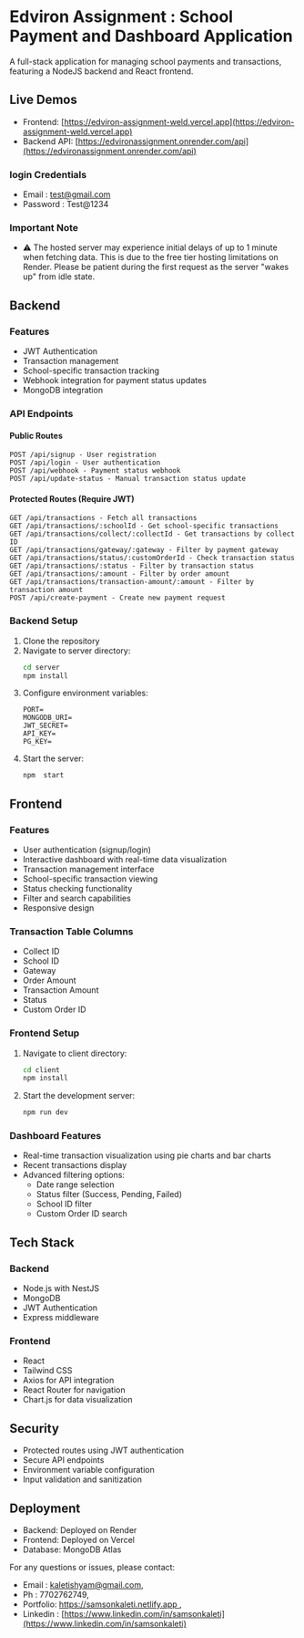 # Edviron Assignment : School Payment and Dashboard Application

A full-stack application for managing school payments and transactions, featuring a NodeJS backend and React frontend.

## Live Demos
- Frontend: [https://edviron-assignment-weld.vercel.app](https://edviron-assignment-weld.vercel.app)
- Backend API: [https://edvironassignment.onrender.com/api](https://edvironassignment.onrender.com/api)

### login Credentials
 - Email : test@gmail.com
 - Password : Test@1234

### Important Note
- ⚠️ The hosted server may experience initial delays of up to 1 minute when fetching data. This is due to the free tier hosting limitations on Render. Please be patient during the first request as the server "wakes up" from idle state.



## Backend


### Features
- JWT Authentication
- Transaction management
- School-specific transaction tracking
- Webhook integration for payment status updates
- MongoDB integration

### API Endpoints

#### Public Routes
```
POST /api/signup - User registration
POST /api/login - User authentication
POST /api/webhook - Payment status webhook
POST /api/update-status - Manual transaction status update
```

#### Protected Routes (Require JWT)
```
GET /api/transactions - Fetch all transactions
GET /api/transactions/:schoolId - Get school-specific transactions
GET /api/transactions/collect/:collectId - Get transactions by collect ID
GET /api/transactions/gateway/:gateway - Filter by payment gateway
GET /api/transactions/status/:customOrderId - Check transaction status
GET /api/transactions/:status - Filter by transaction status
GET /api/transactions/:amount - Filter by order amount
GET /api/transactions/transaction-amount/:amount - Filter by transaction amount
POST /api/create-payment - Create new payment request
```

### Backend Setup

1. Clone the repository
2. Navigate to server directory:
   ```bash
   cd server
   npm install
   ```
3. Configure environment variables:
   ```
   PORT=
   MONGODB_URI=
   JWT_SECRET=
   API_KEY=
   PG_KEY=
   ```
4. Start the server:
   ```bash
   npm  start
   ```

## Frontend

### Features
- User authentication (signup/login)
- Interactive dashboard with real-time data visualization
- Transaction management interface
- School-specific transaction viewing
- Status checking functionality
- Filter and search capabilities
- Responsive design

### Transaction Table Columns
- Collect ID
- School ID
- Gateway
- Order Amount
- Transaction Amount
- Status
- Custom Order ID

### Frontend Setup

1. Navigate to client directory:
   ```bash
   cd client
   npm install
   ```
2. Start the development server:
   ```bash
   npm run dev
   ```

### Dashboard Features
- Real-time transaction visualization using pie charts and bar charts
- Recent transactions display
- Advanced filtering options:
  - Date range selection
  - Status filter (Success, Pending, Failed)
  - School ID filter
  - Custom Order ID search

## Tech Stack

### Backend
- Node.js with NestJS
- MongoDB
- JWT Authentication
- Express middleware

### Frontend
- React
- Tailwind CSS
- Axios for API integration
- React Router for navigation
- Chart.js for data visualization

## Security
- Protected routes using JWT authentication
- Secure API endpoints
- Environment variable configuration
- Input validation and sanitization

## Deployment
- Backend: Deployed on Render
- Frontend: Deployed on Vercel
- Database: MongoDB Atlas

For any questions or issues, please contact: 
- Email : kaletishyam@gmail.com, 
- Ph : 7702762749,
- Portfolio: [https://samsonkaleti.netlify.app ](https://samsonkaleti.netlify.app ),
- Linkedin : [https://www.linkedin.com/in/samsonkaleti](https://www.linkedin.com/in/samsonkaleti)

